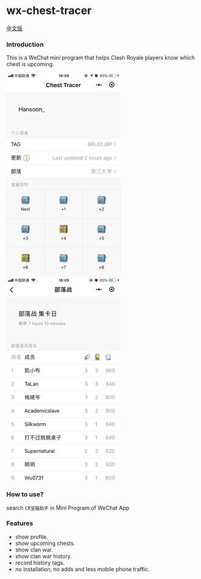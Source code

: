 # wx-chest-tracer

[中文版](./README.md)

### Introduction

This is a WeChat mini program that helps Clash Royale players know which chest is upcoming.

![alt text](./doc/ui_1.png)![alt text](./doc/ui_2.png)

### How to use?

search `CR宝箱助手` in Mini Program of WeChat App

### Features

- show profile.
- show upcoming chests.
- show clan war.
- show clan war history.
- record history tags.
- no installation, no adds and less mobile phone traffic.
